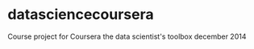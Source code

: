 datasciencecoursera
===================
Course project for Coursera the data scientist's toolbox december 2014
